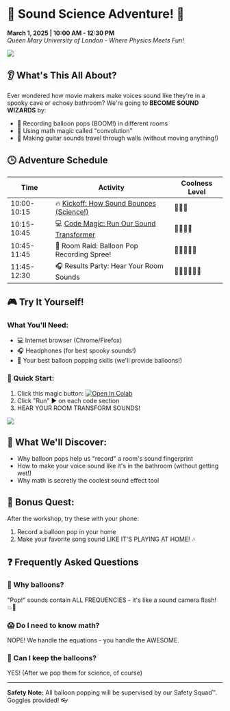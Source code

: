 # 🎉 Sound Science Adventure! 🎈  
**March 1, 2025 | 10:00 AM - 12:30 PM**  
*Queen Mary University of London - Where Physics Meets Fun!*

![](https://media.giphy.com/media/xT0xeuOy2Fcl9vDGiA/giphy.gif)

## 👂 What's This All About?  
Ever wondered how movie makers make voices sound like they're in a spooky cave or echoey bathroom? We're going to **BECOME SOUND WIZARDS** by:  
- 🎤 Recording balloon pops (BOOM!) in different rooms  
- 🧙 Using math magic called "convolution"  
- 🎸 Making guitar sounds travel through walls (without moving anything!)  

## 🕒 Adventure Schedule  

| Time        | Activity                                  | Coolness Level |
|-------------|-------------------------------------------|----------------|
| 10:00-10:15 | 🔥 [Kickoff: How Sound Bounces (Science!)](https://docs.google.com/presentation/d/1eOeq4KMlN96fQ81npPgKG22JO0PnEEGC/edit?usp=sharing&ouid=104851919358586613452&rtpof=true&sd=true)  | 🌟🌟🌟          |
| 10:15-10:45 | 💻 [Code Magic: Run Our Sound Transformer](https://colab.research.google.com/github/yourusername/reponame/blob/main/IRdemo.ipynb)    | 🌟🌟🌟🌟         |
| 10:45-11:45 | 🏃 Room Raid: Balloon Pop Recording Spree! | 🌟🌟🌟🌟🌟        |
| 11:45-12:30 | 🎧 Results Party: Hear Your Room Sounds   | 🌟🌟🌟🌟🌟🌟       |

## 🎮 Try It Yourself!  

### What You'll Need:  
- 💻 Internet browser (Chrome/Firefox)  
- 🎧 Headphones (for best spooky sounds!)  
- 🤹 Your best balloon popping skills (we'll provide balloons!)  

### 🚀 Quick Start:  
1. Click this magic button: [![Open In Colab](https://colab.research.google.com/assets/colab-badge.svg)](https://colab.research.google.com/github/yourusername/reponame/blob/main/IRdemo.ipynb)  
2. Click "Run" ▶️ on each code section  
3. HEAR YOUR ROOM TRANSFORM SOUNDS!  

![](https://media.giphy.com/media/3o7TKSjRrfIPjeiVyM/giphy.gif)

## 🌈 What We'll Discover:  
- Why balloon pops help us "record" a room's sound fingerprint  
- How to make your voice sound like it's in the bathroom (without getting wet!)  
- Why math is secretly the coolest sound effect tool  

## 🎁 Bonus Quest:  
After the workshop, try these with your phone:  
1. Record a balloon pop in your home  
2. Make your favorite song sound LIKE IT'S PLAYING AT HOME! 🎶  

## ❓ Frequently Asked Questions  

### 🤔 Why balloons?  
"Pop!" sounds contain ALL FREQUENCIES - it's like a sound camera flash! 💥📸  

### 😱 Do I need to know math?  
NOPE! We handle the equations - you handle the AWESOME.  

### 🎈 Can I keep the balloons?  
YES! (After we pop them for science, of course)  

---

**Safety Note:** All balloon popping will be supervised by our Safety Squad™. Goggles provided! 👓  

